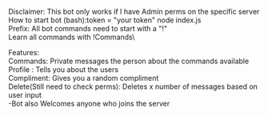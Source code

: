 Disclaimer: This bot only works if I have Admin perms on the specific server\
How to start bot (bash):token = "your token" node index.js\
Prefix: All bot commands need to start with a "!"\
Learn all commands with !Commands\

Features:\
Commands: Private messages the person about the commands available\
Profile : Tells you about the users\
Compliment: Gives you a random compliment\
Delete(Still need to check perms): Deletes x number of messages based on user input\
-Bot also Welcomes anyone who joins the server
